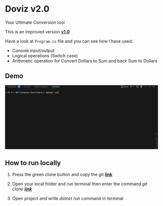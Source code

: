 # Doviz v2.0
Your Ultimate Conversion tool

This is an improved version **[v1.0](https://github.com/Jarus95/Doviz/tree/releases/v1.0)**

Have a look at `Program.cs` file and you can see how I have used:

* Console input/output
* Logical operations (Switch case)
* Arithmetic operation for Convert Dollars to Sum and back Sum to Dollars

## Demo
![demo](./Assets/demo-live-2.gif)

## How to run locally
1. Press the green clone button and copy the git **[link](https://github.com/Jarus95/Doviz.git)**



2. Open your local folder and run terminal then enter the command *git clone **[link](https://github.com/Jarus95/Doviz.git)***


3. Open project and write _dotnet run_ command in terminal

